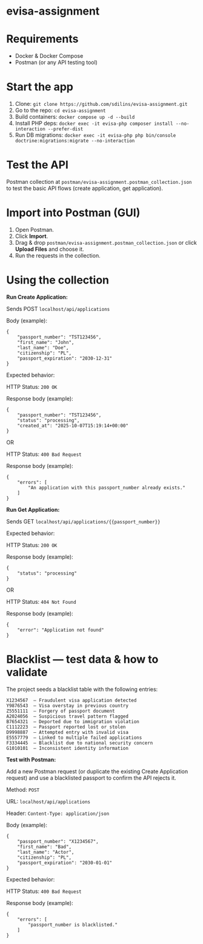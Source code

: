 # evisa-assignment

# Requirements
- Docker & Docker Compose
- Postman (or any API testing tool)

# Start the app
1. Clone: `git clone https://github.com/sdilins/evisa-assignment.git`
2. Go to the repo: `cd evisa-assignment`
3. Build containers: `docker compose up -d --build`
4. Install PHP deps: `docker exec -it evisa-php composer install --no-interaction --prefer-dist`
5. Run DB migrations: `docker exec -it evisa-php php bin/console doctrine:migrations:migrate --no-interaction`

# Test the API

Postman collection at `postman/evisa-assignment.postman_collection.json` to test the basic API flows (create application, get application).

# Import into Postman (GUI)

1. Open Postman.
2. Click **Import**.
3. Drag & drop `postman/evisa-assignment.postman_collection.json` or click **Upload Files** and choose it.
4. Run the requests in the collection.

# Using the collection

**Run Create Application:**

Sends POST `localhost/api/applications`

Body (example):

    {
        "passport_number": "TST123456",
        "first_name": "John",
        "last_name": "Doe",
        "citizenship": "PL",
        "passport_expiration": "2030-12-31"
    }

Expected behavior:

HTTP Status: `200 OK`

Response body (example):

    {
        "passport_number": "TST123456",
        "status": "processing",
        "created_at": "2025-10-07T15:19:14+00:00"
    }

OR

HTTP Status: `400 Bad Request`

Response body (example):

    {
        "errors": [
            "An application with this passport_number already exists."
        ]
    }


**Run Get Application:**

Sends GET `localhost/api/applications/{{passport_number}}`

Expected behavior:

HTTP Status: `200 OK`

Response body (example):

    {
        "status": "processing"
    }

OR

HTTP Status: `404 Not Found`

Response body (example):

    {
        "error": "Application not found"
    }


# Blacklist — test data & how to validate

The project seeds a blacklist table with the following entries:

    X1234567  — Fraudulent visa application detected
    Y9876543  — Visa overstay in previous country
    Z5551111  — Forgery of passport document
    A2024056  — Suspicious travel pattern flagged
    B7654321  — Deported due to immigration violation
    C1112223  — Passport reported lost or stolen
    D9998887  — Attempted entry with invalid visa
    E5557779  — Linked to multiple failed applications
    F3334445  — Blacklist due to national security concern
    G1010101  — Inconsistent identity information

**Test with Postman:**

Add a new Postman request (or duplicate the existing Create Application request) and use a blacklisted passport to confirm the API rejects it.

Method: `POST`

URL: `localhost/api/applications`

Header: `Content-Type: application/json`

Body (example):

    {
        "passport_number": "X1234567",
        "first_name": "Bad",
        "last_name": "Actor",
        "citizenship": "PL",
        "passport_expiration": "2030-01-01"
    }

Expected behavior: 

HTTP Status: `400 Bad Request`

Response body (example):

    {
        "errors": [
            "passport_number is blacklisted."
        ]
    }